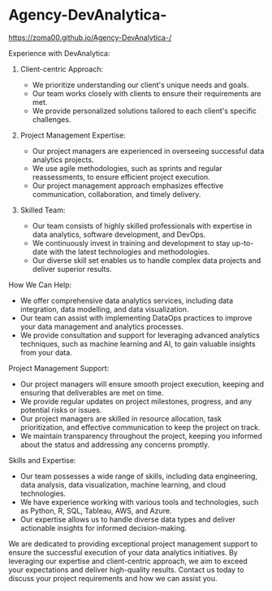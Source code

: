 # Agency-DevAnalytica-

https://zoma00.github.io/Agency-DevAnalytica-/

Experience with DevAnalytica:

1. Client-centric Approach:
   - We prioritize understanding our client's unique needs and goals.
   - Our team works closely with clients to ensure their requirements are met.
   - We provide personalized solutions tailored to each client's specific challenges.

2. Project Management Expertise:
   - Our project managers are experienced in overseeing successful data analytics projects.
   - We use agile methodologies, such as sprints and regular reassessments, to ensure efficient project execution.
   - Our project management approach emphasizes effective communication, collaboration, and timely delivery.

3. Skilled Team:
   - Our team consists of highly skilled professionals with expertise in data analytics, software development, and DevOps.
   - We continuously invest in training and development to stay up-to-date with the latest technologies and methodologies.
   - Our diverse skill set enables us to handle complex data projects and deliver superior results.

How We Can Help:
- We offer comprehensive data analytics services, including data integration, data modelling, and data visualization.
- Our team can assist with implementing DataOps practices to improve your data management and analytics processes.
- We provide consultation and support for leveraging advanced analytics techniques, such as machine learning and AI, to gain valuable insights from your data.

Project Management Support:
- Our project managers will ensure smooth project execution, keeping
and ensuring that deliverables are met on time.
- We provide regular updates on project milestones, progress, and any potential risks or issues.
- Our project managers are skilled in resource allocation, task prioritization, and effective communication to keep the project on track.
- We maintain transparency throughout the project, keeping you informed about the status and addressing any concerns promptly.

Skills and Expertise:
- Our team possesses a wide range of skills, including data engineering, data analysis, data visualization, machine learning, and cloud technologies.
- We have experience working with various tools and technologies, such as Python, R, SQL, Tableau, AWS, and Azure.
- Our expertise allows us to handle diverse data types and deliver actionable insights for informed decision-making.

We are dedicated to providing exceptional project management support to ensure the successful execution of your data analytics initiatives. By leveraging our expertise and client-centric approach, we aim to exceed your expectations and deliver high-quality results. Contact us today to discuss your project requirements and how we can assist you.

